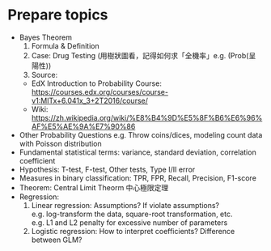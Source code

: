 # Prepare topics
* Bayes Theorem
  1. Formula & Definition
  2. Case: Drug Testing (用樹狀圖看，記得如何求「全機率」e.g. (Prob(呈陽性))
  3. Source: 
    - EdX Introduction to Probability Course: https://courses.edx.org/courses/course-v1:MITx+6.041x_3+2T2016/course/
    - Wiki: https://zh.wikipedia.org/wiki/%E8%B4%9D%E5%8F%B6%E6%96%AF%E5%AE%9A%E7%90%86
* Other Probability Questions e.g. Throw coins/dices, modeling count data with Poisson distribution
* Fundamental statistical terms: variance, standard deviation, correlation coefficient
* Hypothesis: T-test, F-test, Other tests, Type I/II error
* Measures in binary classification: TPR, FPR, Recall, Precision, F1-score
* Theorem: Central Limit Theorm 中心極限定理
* Regression: 
  1. Linear regression: Assumptions? If violate assumptions?  
     e.g. log-transform the data, square-root transformation, etc.  
     e.g. L1 and L2 penalty for excessive number of parameters
  2. Logistic regression: How to interpret coefficients? Difference between GLM?
  
